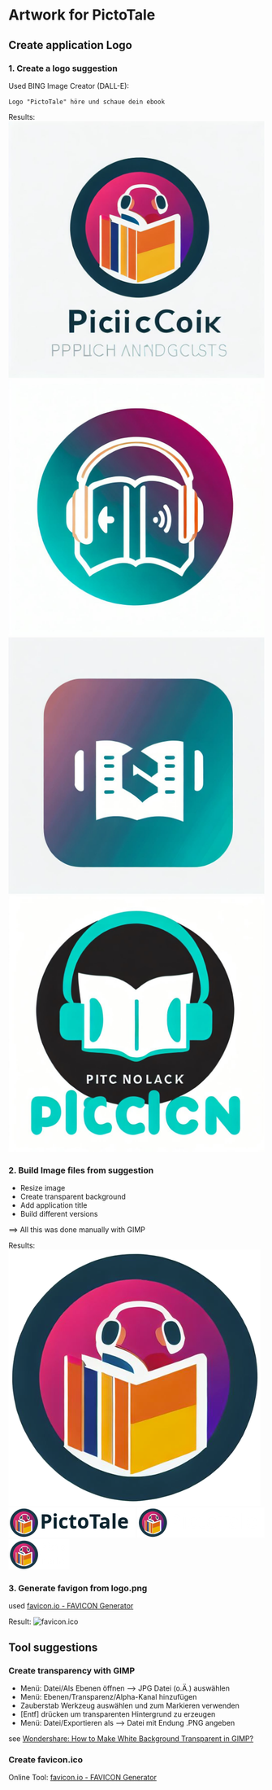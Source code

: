 # Artwork for PictoTale

## Create application Logo

### 1. Create a logo suggestion

Used BING Image Creator (DALL-E):
```
Logo "PictoTale" höre und schaue dein ebook
```

Results:
![Picture 1](_e5aaea17-3727-47c2-be9d-d56af906d521.jpg)
![Picture 2](_6fbd7964-6358-492c-a110-e6efe1fa36d5.jpg)
![Picture 3](_caf86800-2c75-43a8-a996-a421cc1e5d3d.jpg)
![Picture 4](_0526abdc-412c-4384-9ea2-24bf5180ea16.jpg)

### 2. Build Image files from suggestion

- Resize image
- Create transparent background
- Add application title
- Build different versions

==> All this was done manually with GIMP

Results:
![logo.png](logo.png)
![logo_wide.png](logo_wide.png)
![logo_wide_white.png](logo_wide_white.png)
![logo_medium_white.png](logo_medium_white.png)

### 3. Generate favigon from logo.png

used [favicon.io - FAVICON Generator](https://favicon.io/)

Result:
![favicon.ico](favicon.ico)

## Tool suggestions

### Create transparency with GIMP

* Menü: Datei/Als Ebenen öffnen --> JPG Datei (o.Ä.) auswählen
* Menü: Ebenen/Transparenz/Alpha-Kanal hinzufügen
* Zauberstab Werkzeug auswählen und zum Markieren verwenden
* \[Entf\] drücken um transparenten Hintergrund zu erzeugen
* Menü: Datei/Exportieren als --> Datei mit Endung .PNG angeben

see [Wondershare: How to Make White Background Transparent in GIMP?](https://pixcut.wondershare.com/blog/how-to-make-white-background-transparent-in-gimp.html)

### Create favicon.ico

Online Tool: [favicon.io - FAVICON Generator](https://favicon.io/)